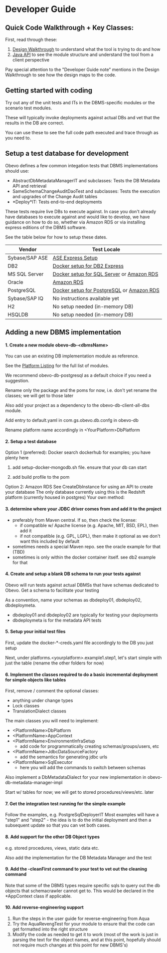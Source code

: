 <!--

    Copyright 2017 Goldman Sachs.
    Licensed under the Apache License, Version 2.0 (the "License");
    you may not use this file except in compliance with the License.
    You may obtain a copy of the License at

    http://www.apache.org/licenses/LICENSE-2.0

    Unless required by applicable law or agreed to in writing,
    software distributed under the License is distributed on an
    "AS IS" BASIS, WITHOUT WARRANTIES OR CONDITIONS OF ANY
    KIND, either express or implied.  See the License for the
    specific language governing permissions and limitations
    under the License.

-->
# Developer Guide
<!-- MACRO{toc|fromDepth=0|toDepth=1} -->

## Quick Code Walkthrough + Key Classes:

First, read through these:

1. [Design Walkthrough](design-walkthrough.html) to understand what the tool is trying to do and how
2. [Java API](java-api.html) to see the module structure and understand the tool from a client perspective

Pay special attention to the "Developer Guide note" mentions in the Design Walkthrough to see how the design maps to the code.

## Getting started with coding
Try out any of the unit tests and ITs in the DBMS-specific modules or the scenario test modules.

These will typically invoke deployments against actual DBs and vet that the results in the DB are correct.

You can use these to see the full code path executed and trace through as you need to.


## Setup a test database for development

Obevo defines a few common integation tests that DBMS implementations should use:

* AbstractDbMetadataManagerIT and subclasses: Tests the DB Metadata API and retrieval
* SameSchemaChangeAuditDaoTest and subclasses: Tests the execution and upgrades of the Change Audit tables
* \*Deploy\*IT: Tests end-to-end deployments

These tests require live DBs to execute against. In case you don't already have databases to execute against and would
like to develop, we have guidance on how to do so, whether via Amazon RDS or via installing express editions of the DBMS
software.

See the table below for how to setup these dates.

|Vendor|Test Locale|
|------|-----------|
|Sybase/SAP ASE|[ASE Express Setup](dev-setup-sybase-ase.html)|
|DB2|[Docker setup for DB2 Express](dev-setup-docker.html)|
|MS SQL Server|[Docker setup for SQL Server](dev-setup-docker.html) or [Amazon RDS](dev-setup-amazon.html)|
|Oracle|[Amazon RDS](dev-setup-amazon.html)|
|PostgreSQL|[Docker setup for PostgreSQL](dev-setup-docker.html) or [Amazon RDS](dev-setup-amazon.html)|
|Sybase/SAP IQ|No instructions available yet|
|H2|No setup needed (in-memory DB)|
|HSQLDB|No setup needed (in-memory DB)|

## Adding a new DBMS implementation

#### 1. Create a new module obevo-db-&lt;dbmsName&gt;

You can use an existing DB implementation module as reference.

See the [Platform Listing](platform-listing.html) for the full list of modules.

We recommend obevo-db-postgresql as a default choice if you need a suggestion.

Rename only the package and the poms for now, i.e. don't yet rename the classes; we will get to those later

Also add your project as a dependency to the obevo-db-client-all-dbs module.

Add entry to default.yaml in com.gs.obevo.db.confg in obevo-db

Rename platform name accordingly in &lt;YourPlatform&gt;DbPlatform

#### 2. Setup a test database

Option 1 (preferred): Docker
search dockerhub for examples; you have plenty here

1) add setup-docker-mongodb.sh file. ensure that your db can start

2) add build profile to the pom


Option 2: Amazon RDS
See CreateDbInstance for using an API to create your database
The only database currently using this is the Redshift platform (currently housed in postgres)
Your own method:




#### 3.  determine where your JDBC driver comes from and add it to the project
- preferably from Maven central. If so, then check the license:
  - if compatible w/ Apache license (e.g. Apache, MIT, BSD, EPL), then add it
  - if not compatible (e.g. GPL, LGPL), then make it optional as we don't want this included by default
- sometimes needs a special Maven repo. see the oracle example for that (TBD)
- sometimes is only within the docker container itself. see db2 example for that



#### 4. Create and setup a blank DB schema to run your tests against

Obevo will run tests against actual DBMSs that have schemas dedicated to Obevo.
Get a schema to facilitate your testing

As a convention, name your schemas as dbdeploy01, dbdeploy02, dbdeploymeta.
* dbdeploy01 and dbdeploy02 are typically for testing your deployments
* dbdeploymeta is for the metadata API tests

#### 5. Setup your initial test files

First, update the docker-*-creds.yaml file accordingly to the DB you just setup

Next, under platforms.&lt;yourplatform&gt;.example1.step1, let's start simple with just the table (rename the other folders
for now)

#### 6. Implement the classes required to do a basic incremental deployment for simple objects like tables

First, remove / comment the optional classes:
* anything under change types
* Lock classes
* TranslationDialect classes

The main classes you will need to implement:
* &lt;PlatformName&gt;DbPlatform
* &lt;PlatformName&gt;AppContext
* &lt;PlatformName&gt;EnvironmentInfraSetup
   * add code for programmatically creating schemas/groups/users, etc
* &lt;PlatformName&gt;JdbcDataSourceFactory
   * add the semantics for generating jdbc urls
* &lt;PlatformName&gt;SqlExecutor
   * here you will add the commands to switch between schemas

Also implement a DbMetadataDialect for your new implementation in obevo-db-metadata-manager-impl

Start w/ tables for now; we will get to stored procedures/views/etc. later

#### 7. Get the integration test running for the simple example

Follow the examples, e.g. PostgreSqlDeployerIT
Most examples will have a "step1" and "step2" - the idea is to do the initial deployment and then
a subsequent update so that you can vet both cases.

#### 8. Add support for the other DB Object types

e.g. stored procedures, views, static data etc.

Also add the implementation for the DB Metadata Manager and the test

#### 9. Add the -cleanFirst command to your test to vet out the cleaning command

Note that some of the DBMS types require specific sqls to query out the db objects that schemacrawler cannot get to.
This would be declared in the *AppContext class if applicable.

#### 10. Add reverse-engineering support

1. Run the steps in the user guide for reverse-engineering from Aqua
2. Try the AquaRevengTest for your module to ensure that the code can get formatted into the right structure
3. Modify the code as needed to get it to work (most of the work is just in parsing the text for the object names, and
at this point, hopefully should not require much changes at this point for new DBMS's)
